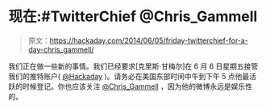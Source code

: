 # 现在:#TwitterChief @Chris_Gammell

> 原文：<https://hackaday.com/2014/06/05/friday-twitterchief-for-a-day-chris_gammell/>

我们正在做一些新的事情。我们已经要求[克里斯·甘梅尔]在 6 月 6 日星期五接管我们的推特账户( [@Hackaday](https://twitter.com/Hackaday) )。请务必在美国东部时间中午到下午 5 点他最活跃的时候登记。你也应该关注 [@Chris_Gammell](https://twitter.com/Chris_Gammell) ，因为他的微博永远是娱乐性的。